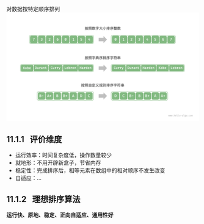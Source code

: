 对数据按特定顺序排列
![](images/Pasted%20image%2020240616075936.png)

## 11.1.1   评价维度
- 运行效率：时间复杂度低，操作数量较少
- 就地形：不用开辟新盒子，节省内存
- 稳定性：完成排序后，相等元素在数组中的相对顺序不发生改变
- 自适应：...

## 11.1.2   理想排序算法
**运行快、原地、稳定、正向自适应、通用性好**